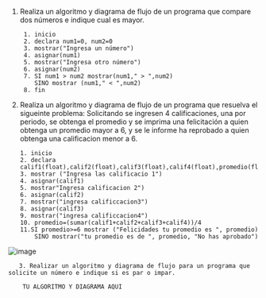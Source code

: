 1. Realiza un algoritmo y diagrama de flujo de un programa que compare dos números e indique cual es mayor.
  
        1. inicio
        2. declara num1=0, num2=0
        3. mostrar("Ingresa un número")
        4. asignar(num1)
        5. mostrar("Ingresa otro número")
        6. asignar(num2)
        7. SI num1 > num2 mostrar(num1," > ",num2)
           SINO mostrar (num1," < ",num2)
        8. fin
        
2. Realiza un algoritmo y diagrama de flujo de un programa que resuelva el sigueinte problema: Solicitando se ingresen 4 calificaciones, una por periodo, se obtenga el promedio y se imprima una felicitación a quien obtenga un promedio mayor a 6, y se le informe ha reprobado a quien obtenga una calificacion menor a 6.

       1. inicio
       2. declara calif1(float),calif2(float),calif3(float),calif4(float),promedio(float)
       3. mostrar ("Ingresa las calificacio 1")
       4. asignar(calif1)
       5. mostrar"Ingresa calificacion 2")
       6. asignar(calif2)
       7. mostrar("ingresa calificcacion3")
       8. asignar(calif3) 
       9. mostrar("ingresa calificcacion4")
       10. promedio=(sumar(calif1+calif2+calif3+calif4))/4
       11.SI promedio>=6 mostrar ("Felicidades tu promedio es ", promedio) 
           SINO mostrar("tu promedio es de ", promedio, "No has aprobado")   
       
![image](https://user-images.githubusercontent.com/107580905/186467690-bd3ff8ad-7b1b-452e-990b-8e3f9f9e670d.png)



       3. Realizar un algoritmo y diagrama de flujo para un programa que solicite un número e indique si es par o impar.

        TU ALGORITMO Y DIAGRAMA AQUI

